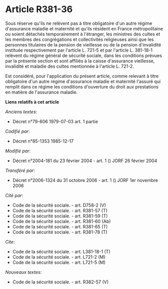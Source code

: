 # Article R381-36

Sous réserve qu'ils ne relèvent pas à titre obligatoire d'un autre régime d'assurance maladie et maternité et qu'ils résident
en France métropolitaine ou soient détachés temporairement à l'étranger, les ministres des cultes et les membres des
congrégations et collectivités religieuses ainsi que les personnes titulaires de la pension de vieillesse ou de la pension
d'invalidité instituée respectivement par l'article L. 721-5 et par l'article L. 381-18-1 relèvent du régime général de
sécurité sociale, dans les conditions prévues par la présente section et sont affiliés à la caisse d'assurance vieillesse,
invalidité et maladie des cultes mentionnée à l'article L. 721-2.

Est considéré, pour l'application du présent article, comme relevant à titre obligatoire d'un autre régime d'assurance
maladie et maternité l'assuré qui remplit dans ce régime les conditions d'ouverture du droit aux prestations en matière de
l'assurance maladie.

**Liens relatifs à cet article**

_Anciens textes_:

  - Décret n°79-606 1979-07-03 art. 1 partie

_Codifié par_:

  - Décret n°85-1353 1985-12-17

_Modifié par_:

  - Décret n°2004-181 du 23 février 2004 - art. 1 () JORF 26 février 2004

_Transféré par_:

  - Décret n°2006-1324 du 31 octobre 2006 - art. 1 () JORF 1er novembre 2006

_Cité par_:

  - Code de la sécurité sociale. - art. D758-2 (V)
  - Code de la sécurité sociale. - art. R381-57 (T)
  - Code de la sécurité sociale. - art. R381-59 (T)
  - Code de la sécurité sociale. - art. R381-60 (Ab)
  - Code de la sécurité sociale. - art. R381-65 (T)
  - Code de la sécurité sociale. - art. R381-78 (T)

_Cite_:

  - Code de la sécurité sociale. - art. L381-18-1 (T)
  - Code de la sécurité sociale. - art. L721-2 (M)
  - Code de la sécurité sociale. - art. L721-5 (M)

_Nouveaux textes_:

  - Code de la sécurité sociale. - art. R382-57 (V)
